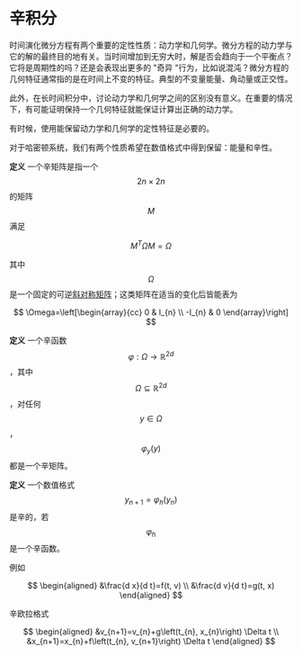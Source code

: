# 辛积分

时间演化微分方程有两个重要的定性性质：动力学和几何学。微分方程的动力学与它的解的最终目的地有关。当时间增加到无穷大时，解是否会趋向于一个平衡点？它将是周期性的吗？还是会表现出更多的 "奇异 "行为，比如说混沌？微分方程的几何特征通常指的是在时间上不变的特征。典型的不变量能量、角动量或正交性。

此外，在长时间积分中，讨论动力学和几何学之间的区别没有意义。在重要的情况下，有可能证明保持一个几何特征就能保证计算出正确的动力学。

有时候，使用能保留动力学和几何学的定性特征是必要的。

对于哈密顿系统，我们有两个性质希望在数值格式中得到保留：能量和辛性。



**定义**  一个辛矩阵是指一个$$2 n \times 2 n$$的矩阵$$M$$满足

$$
M^{T} \Omega M=\Omega
$$

其中$$\Omega$$是一个固定的可逆[斜对称矩阵](https://zh.wikipedia.org/wiki/%E6%96%9C%E5%B0%8D%E7%A8%B1%E7%9F%A9%E9%99%A3)；这类矩阵在适当的变化后皆能表为



$$
\Omega=\left[\begin{array}{cc}
0 & I_{n} \\
-I_{n} & 0
\end{array}\right]
$$

**定义**  一个辛函数$$\varphi: \Omega \longrightarrow \mathbb{R}^{2 d}$$，其中$$\Omega \subseteq \mathbb{R}^{2 d}$$，对任何$$y\in \Omega$$，$$\varphi_y(y)$$都是一个辛矩阵。

**定义** 一个数值格式$$y_{n+1}=\varphi_h(y_n)$$是辛的，若$$\varphi_h$$是一个辛函数。

例如



$$
\begin{aligned}
&\frac{d x}{d t}=f(t, v) \\
&\frac{d v}{d t}=g(t, x)
\end{aligned}
$$

辛欧拉格式



$$
\begin{aligned}
&v_{n+1}=v_{n}+g\left(t_{n}, x_{n}\right) \Delta t \\
&x_{n+1}=x_{n}+f\left(t_{n}, v_{n+1}\right) \Delta t
\end{aligned}
$$





